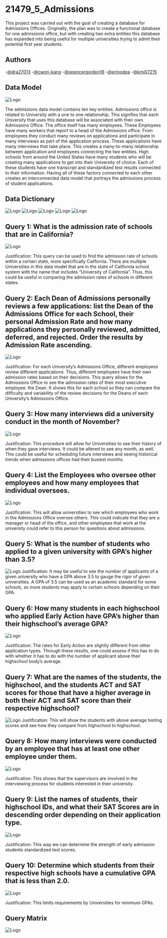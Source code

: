 # 21479_5_Admissions
This project was carried out with the goal of creating a database for Admissions Offices. Originally, the plan was to create a functional database for one admissions office, but with creating two extra entities this database has expanded into being useful for multiple universities trying to admit their potential first year students.

## Authors
-[@dra27013](https://github.com/dra27013)
-[@cwon-kang](http://github.com/cwon-kang)
-[@spencergordon16](https://github.com/SpencerGordon16) 
-[@erinodea](https://github.com/erinodea/SQLgroupProj1)
-[@kmj07215](https://github.com/kmj07215) 

## Data Model
![Logo](https://raw.githubusercontent.com/cwon-kang/armyGreen/main/dm.png)


The admissions data model contains ten key entities. Admissions office is related to University with a one to one relationship. This signifies that each University that uses this database will be associated with their own Admissions Office. The office itself has many employees. These Employees have many workers that report to a head of the Admissions office. From employees they conduct many reviews on applications and participate in many interviews as part of the application process. These applications have many interviews that take place. This creates a many-to-many relationship between application and employees connecting the two entities. High schools from around the United States have many students who will be creating many applications to get into their University of choice. Each of these students have one transcript and standardized test results connected to their information. Having all of these factors connected to each other creates an interconnected data model that portrays the admissions process of student applications.


## Data Dictionary 
![Logo](https://github.com/cwon-kang/armyGreen/blob/main/DATA%20DICTIONARY%20as%20img_Page_1.png?raw=true)
![Logo](https://github.com/cwon-kang/armyGreen/blob/main/DATA%20DICTIONARY%20as%20img_Page_2.png?raw=true)
![Logo](https://github.com/cwon-kang/armyGreen/blob/main/DATA%20DICTIONARY%20as%20img_Page_3.png?raw=true)
![Logo](https://github.com/cwon-kang/armyGreen/blob/main/DATA%20DICTIONARY%20as%20img_Page_4.png?raw=true)
![Logo](https://github.com/cwon-kang/armyGreen/blob/main/DATA%20DICTIONARY%20as%20img_Page_5.png?raw=true)


## Query 1:  What is the admission rate of schools that are in California?
![Logo](https://github.com/SpencerGordon16/MIST4610-Group-Project/blob/main/Screenshot%202023-03-31%20123949.png?raw=true)

Justification: This query can be used to find the admission rate of schools within a certain state, more specifically California. There are multiple Universities in this data model that are in the state of California school system with the name that includes “University of California”. Thus, this could be useful in comparing the admission rates of schools in different states.

## Query 2: Each Dean of Admissions personally reviews a few applications: list the Dean of the Admissions Office for each School, their personal Admission Rate and how many applications they personally reviewed, admitted, deferred, and rejected. Order the results by Admission Rate ascending.
![Logo](https://github.com/SpencerGordon16/MIST4610-Group-Project/blob/main/Screenshot%202023-03-31%20124036.png?raw=true)

Justification: For each University’s Admissions Office, different employees review different applications. Thus, different employees have their own admission rates based on their decisions. This query allows for the Admissions Office to see the admission rates of their most executive employee: the Dean. It shows this for each school so they can compare the difficulty and variability of the review decisions for the Deans of each University’s Admissions Office.

## Query 3: How many interviews did a university conduct in the month of November?
![Logo](https://github.com/erinodea/SQLgroupProj1/blob/main/Screen%20Shot%202023-03-31%20at%2012.35.16%20PM.png?raw=true)

Justification: This procedure will allow for Universities to see their history of when they gave interviews. It could be altered to see any month, as well. This could be useful for scheduling future interviews and seeing historical trends when admissions offices had their busiest months.

## Query 4: List the Employees who oversee other employees and how many employees that individual oversees.
![Logo](https://github.com/erinodea/SQLgroupProj1/blob/main/Screen%20Shot%202023-03-31%20at%2012.39.21%20PM.png?raw=true)

Justification: This will allow universities to see which employees who work in the Admissions Office oversee others. This could indicate that they are a manager or head of the office, and other employees that work at the university could refer to this person for questions about admissions.

## Query 5: What is the number of students who applied to a given university with GPA’s higher than 3.5? 
![Logo](https://github.com/cwon-kang/armyGreen/blob/main/q6.png?raw=true)
Justification: It may be useful to see the number of applicants of a given university who have a GPA above 3.5 to gauge the rigor of given universities. A GPA of 3.5 can be used as an academic standard for some schools, so more students may apply to certain schools depending on their GPA. 

## Query 6: How many students in each highschool who applied Early Action have GPA’s higher than their highschool’s average GPA? 
![Logo](https://github.com/cwon-kang/armyGreen/blob/main/q5.png?raw=true)

Justification:  The rates for Early Action are slightly different from other application types. Through these results, one could assess if this has to do with whether it has to do with the number of applicant above their highschool body’s average.

## Query 7: What are the names of the students, the highschool, and the students ACT and SAT scores for those that have a higher average in both their ACT and SAT score than their respective highschool? 
![Logo](https://github.com/kmj07215/MIST-4610-GROUP-PROJECT-1/blob/main/Q7.png?raw=true)
Justification: This will show the students with above average testing scores and see how they compare from highschool to highschool.

## Query 8: How many interviews were conducted by an employee that has at least one other employee under them. 
![Logo](https://github.com/kmj07215/MIST-4610-GROUP-PROJECT-1/blob/main/Q8.png?raw=true) 

Justification: This shows that the supervisors are involved in the interviewing process for students interested in their university. 


## Query 9: List the names of students, their highschool IDs, and what their SAT Scores are in descending order depending on their application type.
![Logo](https://github.com/SpencerGordon16/MIST4610-Group-Project/blob/main/Screenshot%202023-03-31%20130724.png?raw=true)  

Justification: This way we can determine the strength of early admission students standardized test scores.

## Query 10: Determine which students from their respective high schools have a cumulative GPA that is less than 2.0. 
![Logo](https://github.com/kmj07215/MIST-4610-GROUP-PROJECT-1/blob/main/Q10.png?raw=true) 

Justification: This limits requirements by Universities for minimum GPAs.


## Query Matrix
![Logo](https://github.com/SpencerGordon16/MIST4610-Group-Project/blob/main/Screenshot%202023-03-31%20125930.png?raw=true) 
 
